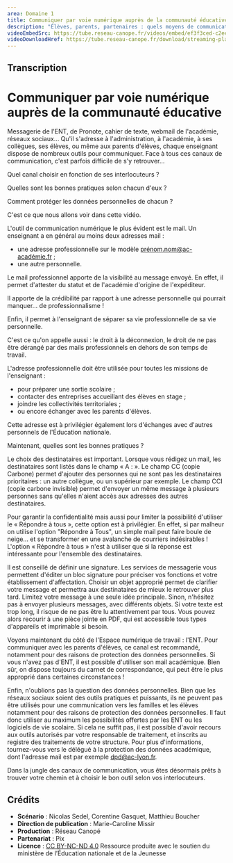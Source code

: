 ```yaml
---
area: Domaine 1
title: Communiquer par voie numérique auprès de la communauté éducative
description: "Élèves, parents, partenaires : quels moyens de communications privilégier en tant qu'enseignant ? Plus d'informations dans cette vidéo."
videoEmbedSrc: https://tube.reseau-canope.fr/videos/embed/ef3f3ced-c2ee-41c0-91c7-1b7ad83f0de5
videoDownloadHref: https://tube.reseau-canope.fr/download/streaming-playlists/hls/videos/ef3f3ced-c2ee-41c0-91c7-1b7ad83f0de5-1080-fragmented.mp4
---
```


## Transcription

# Communiquer par voie numérique auprès de la communauté éducative

Messagerie de l'ENT, de Pronote, cahier de texte, webmail de l'académie, réseaux sociaux... Qu'il s'adresse à l'administration, à l'académie, à ses collègues, ses élèves, ou même aux parents d'élèves, chaque enseignant dispose de nombreux outils pour communiquer. Face à tous ces canaux de communication, c'est parfois difficile de s'y retrouver…

Quel canal choisir en fonction de ses interlocuteurs ?

Quelles sont les bonnes pratiques selon chacun d'eux ?

Comment protéger les données personnelles de chacun ?

C'est ce que nous allons voir dans cette vidéo.

L'outil de communication numérique le plus évident est le mail. Un enseignant a en général au moins deux adresses mail :

- une adresse professionnelle sur le modèle prénom.nom@ac-académie.fr ;
- une autre personnelle.

Le mail professionnel apporte de la visibilité au message envoyé. En effet, il permet d'attester du statut et de l'académie d'origine de l'expéditeur.

Il apporte de la crédibilité par rapport à une adresse personnelle qui pourrait manquer... de professionnalisme !

Enfin, il permet à l'enseignant de séparer sa vie professionnelle de sa vie personnelle.

C'est ce qu'on appelle aussi : le droit à la déconnexion, le droit de ne pas être dérangé par des mails professionnels en dehors de son temps de travail.

L'adresse professionnelle doit être utilisée pour toutes les missions de l'enseignant :

- pour préparer une sortie scolaire ;
- contacter des entreprises accueillant des élèves en stage ;
- joindre les collectivités territoriales ;
- ou encore échanger avec les parents d'élèves.

Cette adresse est à privilégier également lors d'échanges avec d'autres personnels de l'Éducation nationale.

Maintenant, quelles sont les bonnes pratiques ?

Le choix des destinataires est important. Lorsque vous rédigez un mail, les destinataires sont listés dans le champ « A : ». Le champ CC (copie Carbone) permet d'ajouter des personnes qui ne sont pas les destinataires prioritaires : un autre collègue, ou un supérieur par exemple. Le champ CCI (copie carbone invisible) permet d'envoyer un même message à plusieurs personnes sans qu'elles n'aient accès aux adresses des autres destinataires.

Pour garantir la confidentialité mais aussi pour limiter la possibilité d'utiliser le « Répondre à tous », cette option est à privilégier. En effet, si par malheur on utilise l'option "Répondre à Tous", un simple mail peut faire boule de neige… et se transformer en une avalanche de courriers indésirables ! L'option « Répondre à tous » n'est à utiliser que si la réponse est intéressante pour l'ensemble des destinataires.

Il est conseillé de définir une signature. Les services de messagerie vous permettent d'éditer un bloc signature pour préciser vos fonctions et votre établissement d'affectation. Choisir un objet approprié permet de clarifier votre message et permettra aux destinataires de mieux le retrouver plus tard. Limitez votre message à une seule idée principale. Sinon, n'hésitez pas à envoyer plusieurs messages, avec différents objets. Si votre texte est trop long, il risque de ne pas être lu attentivement par tous. Vous pouvez alors recourir à une pièce jointe en PDF, qui est accessible tous types d'appareils et imprimable si besoin.

Voyons maintenant du côté de l'Espace numérique de travail : l'ENT. Pour communiquer avec les parents d'élèves, ce canal est recommandé, notamment pour des raisons de protection des données personnelles. Si vous n'avez pas d'ENT, il est possible d'utiliser son mail académique. Bien sûr, on dispose toujours du carnet de correspondance, qui peut être le plus approprié dans certaines circonstances !

Enfin, n'oublions pas la question des données personnelles. Bien que les réseaux sociaux soient des outils pratiques et puissants, ils ne peuvent pas être utilisés pour une communication vers les familles et les élèves notamment pour des raisons de protection des données personnelles. Il faut donc utiliser au maximum les possibilités offertes par les ENT ou les logiciels de vie scolaire. Si cela ne suffit pas, il est possible d'avoir recours aux outils autorisés par votre responsable de traitement, et inscrits au registre des traitements de votre structure. Pour plus d'informations, tournez-vous vers le délégué à la protection des données académique, dont l'adresse mail est par exemple dpd@ac-lyon.fr.

Dans la jungle des canaux de communication, vous êtes désormais prêts à trouver votre chemin et à choisir le bon outil selon vos interlocuteurs.
## Crédits

- **Scénario** : Nicolas Sedel, Corentine Gasquet, Matthieu Boucher
- **Direction de publication** : Marie-Caroline Missir
- **Production** : Réseau Canopé
- **Partenariat** : Pix
- **Licence** : [CC BY-NC-ND 4.0](https://creativecommons.org/licenses/by-nc-nd/4.0/deed.fr)
Ressource produite avec le soutien du ministère de l’Éducation nationale et de la Jeunesse

